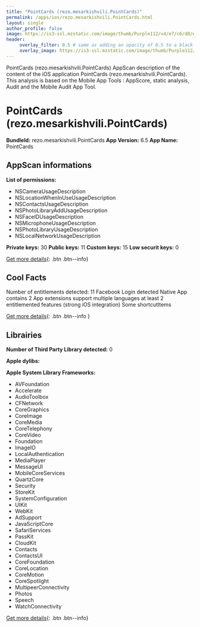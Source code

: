 ```yaml
---
title: "PointCards (rezo.mesarkishvili.PointCards)"
permalink: /apps/ios/rezo.mesarkishvili.PointCards.html
layout: single
author_profile: false
image: https://is3-ssl.mzstatic.com/image/thumb/Purple112/v4/e7/c6/d8/e7c6d8bc-07ff-403a-2cb4-38f3c627fc76/AppIcon-0-0-1x_U007emarketing-0-0-0-5-0-0-sRGB-0-0-0-GLES2_U002c0-512MB-85-220-0-0.png/512x512bb.jpg
header: 
     overlay_filter: 0.5 # same as adding an opacity of 0.5 to a black background
     overlay_image: https://is3-ssl.mzstatic.com/image/thumb/Purple112/v4/e7/c6/d8/e7c6d8bc-07ff-403a-2cb4-38f3c627fc76/AppIcon-0-0-1x_U007emarketing-0-0-0-5-0-0-sRGB-0-0-0-GLES2_U002c0-512MB-85-220-0-0.png/512x512bb.jpg
---
```

PointCards (rezo.mesarkishvili.PointCards) AppScan description of the content of the iOS application PointCards (rezo.mesarkishvili.PointCards). This analysis is based on the Mobile App Tools : AppScore, static analysis, Audit and the Mobile Audit App Tool.

# PointCards (rezo.mesarkishvili.PointCards)

**BundleId:** rezo.mesarkishvili.PointCards
**App Version:** 6.5
**App Name:** PointCards


## AppScan informations 

**List of permissions:** 
- NSCameraUsageDescription
- NSLocationWhenInUseUsageDescription
- NSContactsUsageDescription
- NSPhotoLibraryAddUsageDescription
- NSFaceIDUsageDescription
- NSMicrophoneUsageDescription
- NSPhotoLibraryUsageDescription
- NSLocalNetworkUsageDescription
  
  
**Private keys:** 30
**Public keys:** 11
**Custom keys:** 15
**Low securit keys:** 0
  
[Get more details](/pricing.html){: .btn .btn--info}

## Cool Facts

Number of entitlements detected: 11
Facebook Login detected
Native App
contains 2 App extensions
support multiple languages
at least 2 entitlemented features (strong iOS integration)
Some shortcutItems 
  
[Get more details](/pricing.html){: .btn .btn--info }

## Librairies 
**Number of Third Party Library detected:** 0


**Apple dylibs:**


**Apple System Library Frameworks:**
- AVFoundation
- Accelerate
- AudioToolbox
- CFNetwork
- CoreGraphics
- CoreImage
- CoreMedia
- CoreTelephony
- CoreVideo
- Foundation
- ImageIO
- LocalAuthentication
- MediaPlayer
- MessageUI
- MobileCoreServices
- QuartzCore
- Security
- StoreKit
- SystemConfiguration
- UIKit
- WebKit
- AdSupport
- JavaScriptCore
- SafariServices
- PassKit
- CloudKit
- Contacts
- ContactsUI
- CoreFoundation
- CoreLocation
- CoreMotion
- CoreSpotlight
- MultipeerConnectivity
- Photos
- Speech
- WatchConnectivity


  
[Get more details](/pricing.html){: .btn .btn--info}

